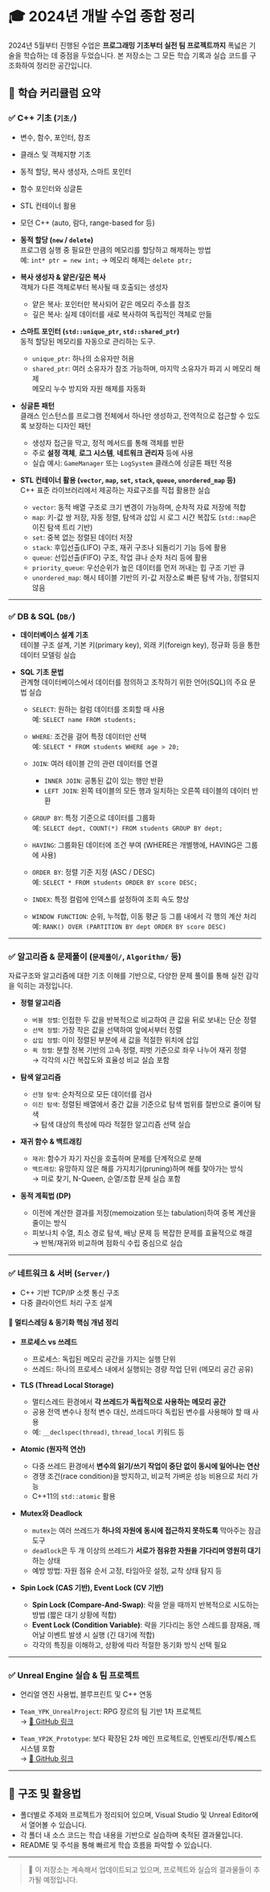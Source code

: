 # 🎓 2024년  개발 수업 종합 정리

2024년 5월부터 진행된 수업은 **프로그래밍 기초부터 실전 팀 프로젝트까지** 폭넓은 기술을 학습하는 데 중점을 두었습니다. 본 저장소는 그 모든 학습 기록과 실습 코드를 구조화하여 정리한 공간입니다.

## 📘 학습 커리큘럼 요약

### ✅ C++ 기초 (`기초/`)
- 변수, 함수, 포인터, 참조
- 클래스 및 객체지향 기초
- 동적 할당, 복사 생성자, 스마트 포인터
- 함수 포인터와 싱글톤
- STL 컨테이너 활용
- 모던 C++ (auto, 람다, range-based for 등)

- **동적 할당 (`new` / `delete`)**  
  프로그램 실행 중 필요한 만큼의 메모리를 할당하고 해제하는 방법  
  예: `int* ptr = new int;` → 메모리 해제는 `delete ptr;`

- **복사 생성자 & 얕은/깊은 복사**  
  객체가 다른 객체로부터 복사될 때 호출되는 생성자  
  - 얕은 복사: 포인터만 복사되어 같은 메모리 주소를 참조  
  - 깊은 복사: 실제 데이터를 새로 복사하여 독립적인 객체로 만듦

- **스마트 포인터 (`std::unique_ptr`, `std::shared_ptr`)**  
  동적 할당된 메모리를 자동으로 관리하는 도구.  
  - `unique_ptr`: 하나의 소유자만 허용  
  - `shared_ptr`: 여러 소유자가 참조 가능하며, 마지막 소유자가 파괴 시 메모리 해제  
  메모리 누수 방지와 자원 해제를 자동화

- **싱글톤 패턴**  
  클래스 인스턴스를 프로그램 전체에서 하나만 생성하고, 전역적으로 접근할 수 있도록 보장하는 디자인 패턴  
  - 생성자 접근을 막고, 정적 메서드를 통해 객체를 반환
  - 주로 **설정 객체**, **로그 시스템**, **네트워크 관리자** 등에 사용
  - 실습 예시: `GameManager` 또는 `LogSystem` 클래스에 싱글톤 패턴 적용

- **STL 컨테이너 활용 (`vector`, `map`, `set`, `stack`, `queue`, `unordered_map` 등)**  
  C++ 표준 라이브러리에서 제공하는 자료구조를 직접 활용한 실습

  - `vector`: 동적 배열 구조로 크기 변경이 가능하며, 순차적 자료 저장에 적합  
  - `map`: 키-값 쌍 저장, 자동 정렬, 탐색과 삽입 시 로그 시간 복잡도 (`std::map`은 이진 탐색 트리 기반)  
  - `set`: 중복 없는 정렬된 데이터 저장  
  - `stack`: 후입선출(LIFO) 구조, 재귀 구조나 되돌리기 기능 등에 활용  
  - `queue`: 선입선출(FIFO) 구조, 작업 큐나 순차 처리 등에 활용  
  - `priority_queue`: 우선순위가 높은 데이터를 먼저 꺼내는 힙 구조 기반 큐  
  - `unordered_map`: 해시 테이블 기반의 키-값 저장소로 빠른 탐색 가능, 정렬되지 않음
---
### ✅ DB & SQL (`DB/`)

- **데이터베이스 설계 기초**  
  테이블 구조 설계, 기본 키(primary key), 외래 키(foreign key), 정규화 등을 통한 데이터 모델링 실습

- **SQL 기초 문법**  
  관계형 데이터베이스에서 데이터를 정의하고 조작하기 위한 언어(SQL)의 주요 문법 실습

  - `SELECT`: 원하는 컬럼 데이터를 조회할 때 사용  
    예: `SELECT name FROM students;`

  - `WHERE`: 조건을 걸어 특정 데이터만 선택  
    예: `SELECT * FROM students WHERE age > 20;`

  - `JOIN`: 여러 테이블 간의 관련 데이터를 연결  
    - `INNER JOIN`: 공통된 값이 있는 행만 반환  
    - `LEFT JOIN`: 왼쪽 테이블의 모든 행과 일치하는 오른쪽 테이블의 데이터 반환

  - `GROUP BY`: 특정 기준으로 데이터를 그룹화  
    예: `SELECT dept, COUNT(*) FROM students GROUP BY dept;`

  - `HAVING`: 그룹화된 데이터에 조건 부여 (WHERE은 개별행에, HAVING은 그룹에 사용)

  - `ORDER BY`: 정렬 기준 지정 (ASC / DESC)  
    예: `SELECT * FROM students ORDER BY score DESC;`

  - `INDEX`: 특정 컬럼에 인덱스를 설정하여 조회 속도 향상

  - `WINDOW FUNCTION`: 순위, 누적합, 이동 평균 등 그룹 내에서 각 행의 계산 처리  
    예: `RANK() OVER (PARTITION BY dept ORDER BY score DESC)`

---
### ✅ 알고리즘 & 문제풀이 (`문제풀이/`, `Algorithm/` 등)

자료구조와 알고리즘에 대한 기초 이해를 기반으로, 다양한 문제 풀이를 통해 실전 감각을 익히는 과정입니다.

- **정렬 알고리즘**
  - `버블 정렬`: 인접한 두 값을 반복적으로 비교하여 큰 값을 뒤로 보내는 단순 정렬  
  - `선택 정렬`: 가장 작은 값을 선택하여 앞에서부터 정렬  
  - `삽입 정렬`: 이미 정렬된 부분에 새 값을 적절한 위치에 삽입  
  - `퀵 정렬`: 분할 정복 기반의 고속 정렬, 피벗 기준으로 좌우 나누어 재귀 정렬  
  → 각각의 시간 복잡도와 효율성 비교 실습 포함

- **탐색 알고리즘**
  - `선형 탐색`: 순차적으로 모든 데이터를 검사  
  - `이진 탐색`: 정렬된 배열에서 중간 값을 기준으로 탐색 범위를 절반으로 줄이며 탐색  
  → 탐색 대상의 특성에 따라 적절한 알고리즘 선택 실습

- **재귀 함수 & 백트래킹**
  - `재귀`: 함수가 자기 자신을 호출하며 문제를 단계적으로 분해  
  - `백트래킹`: 유망하지 않은 해를 가지치기(pruning)하며 해를 찾아가는 방식  
  → 미로 찾기, N-Queen, 순열/조합 문제 실습 포함

- **동적 계획법 (DP)**
  - 이전에 계산한 결과를 저장(memoization 또는 tabulation)하여 중복 계산을 줄이는 방식  
  - 피보나치 수열, 최소 경로 탐색, 배낭 문제 등 복잡한 문제를 효율적으로 해결  
  → 반복/재귀와 비교하며 점화식 수립 중심으로 실습
---

### ✅ 네트워크 & 서버 (`Server/`)
- C++ 기반 TCP/IP 소켓 통신 구조
- 다중 클라이언트 처리 구조 설계
#### 🔐 멀티스레딩 & 동기화 핵심 개념 정리

- **프로세스 vs 쓰레드**
  - 프로세스: 독립된 메모리 공간을 가지는 실행 단위
  - 쓰레드: 하나의 프로세스 내에서 실행되는 경량 작업 단위 (메모리 공간 공유)

- **TLS (Thread Local Storage)**
  - 멀티스레드 환경에서 **각 쓰레드가 독립적으로 사용하는 메모리 공간**
  - 공용 전역 변수나 정적 변수 대신, 쓰레드마다 독립된 변수를 사용해야 할 때 사용
  - 예: `__declspec(thread)`, `thread_local` 키워드 등

- **Atomic (원자적 연산)**
  - 다중 쓰레드 환경에서 **변수의 읽기/쓰기 작업이 중단 없이 동시에 일어나는 연산**
  - 경쟁 조건(race condition)을 방지하고, 비교적 가벼운 성능 비용으로 처리 가능
  - C++11의 `std::atomic` 활용

- **Mutex와 Deadlock**
  - `mutex`는 여러 쓰레드가 **하나의 자원에 동시에 접근하지 못하도록** 막아주는 잠금 도구
  - `deadlock`은 두 개 이상의 쓰레드가 **서로가 점유한 자원을 기다리며 영원히 대기**하는 상태
  - 예방 방법: 자원 점유 순서 고정, 타임아웃 설정, 교착 상태 탐지 등

- **Spin Lock (CAS 기반), Event Lock (CV 기반)**
  - **Spin Lock (Compare-And-Swap)**: 락을 얻을 때까지 반복적으로 시도하는 방법 (짧은 대기 상황에 적합)
  - **Event Lock (Condition Variable)**: 락을 기다리는 동안 스레드를 잠재움, 깨어날 이벤트 발생 시 실행 (긴 대기에 적합)
  - 각각의 특징을 이해하고, 상황에 따라 적절한 동기화 방식 선택 필요
---

### ✅ Unreal Engine 실습 & 팀 프로젝트
- 언리얼 엔진 사용법, 블루프린트 및 C++ 연동
- `Team_YPK_UnrealProject`: RPG 장르의 팀 기반 1차 프로젝트  
  → [🔗 GitHub 링크](https://github.com/iristopvt/Team_YPK_UnrealProject)

- `Team_YP2K_Prototype`: 보다 확장된 2차 메인 프로젝트로, 인벤토리/전투/퀘스트 시스템 포함  
  → [🔗 GitHub 링크](https://github.com/iristopvt/Team_YP2K_Prototype)


---

## 📂 구조 및 활용법

- 폴더별로 주제와 프로젝트가 정리되어 있으며, Visual Studio 및 Unreal Editor에서 열어볼 수 있습니다.
- 각 폴더 내 소스 코드는 학습 내용을 기반으로 실습하며 축적된 결과물입니다.
- README 및 주석을 통해 빠르게 학습 흐름을 파악할 수 있습니다.

---

> 🔄 이 저장소는 계속해서 업데이트되고 있으며, 프로젝트와 실습의 결과물들이 추가될 예정입니다.
